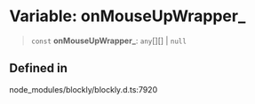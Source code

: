 # Variable: onMouseUpWrapper\_

> `const` **onMouseUpWrapper\_**: `any`[][] \| `null`

## Defined in

node_modules/blockly/blockly.d.ts:7920
